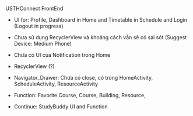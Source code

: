 USTHConnect FrontEnd

- UI for: Profile, Dashboard in Home and Timetable in Schedule and Login (Logout in progress)
- Chưa sử dụng RecyclerView và khoảng cách vẫn sẽ có sai sót (Suggest Device: Medium Phone)

- Chưa có UI của Notification trong Home

- RecyclerView (?)

- Navigator_Drawer: Chưa có close, có trong HomeActivity, ScheduleActivity, ResourceActivity

- Function: Favorite Course, Course, Building, Resource, 

- Continue: StudyBuddy UI and Function